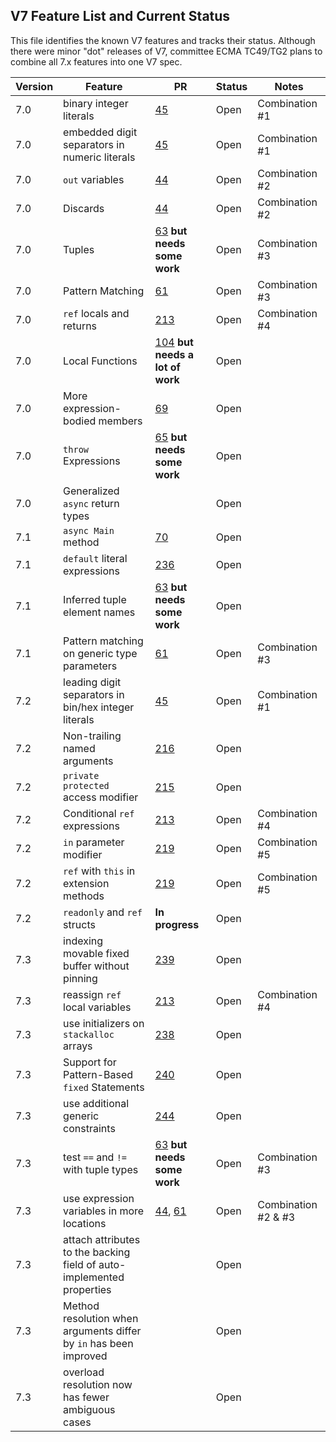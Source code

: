 ## V7 Feature List and Current Status

This file identifies the known V7 features and tracks their status. Although there were minor "dot" releases of V7, committee ECMA TC49/TG2 plans to combine all 7.x features into one V7 spec.

Version | Feature | PR | Status | Notes
------- | ------- | -- | ------ | ------
7.0 | binary integer literals | [45](https://github.com/ECMA-TC49-TG2/csharpstandard/pull/45) | Open | Combination #1
7.0 | embedded digit separators in numeric literals | [45](https://github.com/ECMA-TC49-TG2/csharpstandard/pull/45) | Open |  Combination #1
7.0 | `out` variables | [44](https://github.com/ECMA-TC49-TG2/csharpstandard/pull/44) | Open |  Combination #2
7.0 | Discards | [44](https://github.com/ECMA-TC49-TG2/csharpstandard/pull/44) | Open |  Combination #2
7.0 | Tuples | [63](https://github.com/ECMA-TC49-TG2/csharpstandard/pull/63) **but needs some work** | Open |  Combination #3
7.0 | Pattern Matching | [61](https://github.com/ECMA-TC49-TG2/csharpstandard/pull/61) | Open |  Combination #3
7.0 | `ref` locals and returns | [213](https://github.com/ECMA-TC49-TG2/csharpstandard/pull/213) | Open | Combination #4
7.0 | Local Functions | [104](https://github.com/ECMA-TC49-TG2/csharpstandard/pull/104) **but needs a lot of work** | Open | 
7.0 | More expression-bodied members | [69](https://github.com/ECMA-TC49-TG2/csharpstandard/pull/69) | Open |  
7.0 | `throw` Expressions | [65](https://github.com/ECMA-TC49-TG2/csharpstandard/pull/65) **but needs some work** | Open |  
7.0 | Generalized `async` return types | | Open | 
7.1 | `async Main` method | [70](https://github.com/ECMA-TC49-TG2/csharpstandard/pull/70) | Open |  
7.1 | `default` literal expressions | [236](https://github.com/ECMA-TC49-TG2/csharpstandard/pull/236) | Open |  
7.1 | Inferred tuple element names | [63](https://github.com/ECMA-TC49-TG2/csharpstandard/pull/63) **but needs some work** | Open | 
7.1 | Pattern matching on generic type parameters | [61](https://github.com/ECMA-TC49-TG2/csharpstandard/pull/61) | Open |  Combination #3
7.2 | leading digit separators in bin/hex integer literals | [45](https://github.com/ECMA-TC49-TG2/csharpstandard/pull/45) | Open |  Combination #1
7.2 | Non-trailing named arguments | [216](https://github.com/ECMA-TC49-TG2/csharpstandard/pull/216) | Open | | 
7.2 | `private protected` access modifier | [215](https://github.com/ECMA-TC49-TG2/csharpstandard/pull/215) | Open | 
7.2 | Conditional `ref` expressions | [213](https://github.com/ECMA-TC49-TG2/csharpstandard/pull/213) | Open | Combination #4
7.2 | `in` parameter modifier | [219](https://github.com/ECMA-TC49-TG2/csharpstandard/pull/219) | Open | Combination #5
7.2 | `ref` with `this` in extension methods | [219](https://github.com/ECMA-TC49-TG2/csharpstandard/pull/219) | Open | Combination #5
7.2 | `readonly` and `ref` structs | **In progress** | Open | 
7.3 | indexing movable fixed buffer without pinning | [239](https://github.com/ECMA-TC49-TG2/csharpstandard/pull/239) | Open |  
7.3 | reassign `ref` local variables | [213](https://github.com/ECMA-TC49-TG2/csharpstandard/pull/213) | Open | Combination #4
7.3 | use initializers on `stackalloc` arrays | [238](https://github.com/ECMA-TC49-TG2/csharpstandard/pull/238) | Open |  
7.3 | Support for Pattern-Based `fixed` Statements | [240](https://github.com/ECMA-TC49-TG2/csharpstandard/pull/240) | Open |  
7.3 | use additional generic constraints | [244](https://github.com/ECMA-TC49-TG2/csharpstandard/pull/244) | Open |  
7.3 | test `==` and `!=` with tuple types | [63](https://github.com/ECMA-TC49-TG2/csharpstandard/pull/63) **but needs some work** | Open |  Combination #3
7.3 | use expression variables in more locations | [44](https://github.com/ECMA-TC49-TG2/csharpstandard/pull/44), [61](https://github.com/ECMA-TC49-TG2/csharpstandard/pull/61) | Open | Combination #2 & #3
7.3 | attach attributes to the backing field of auto-implemented properties | | Open |  
7.3 | Method resolution when arguments differ by `in` has been improved | | Open |  
7.3 | overload resolution now has fewer ambiguous cases | | Open |  
